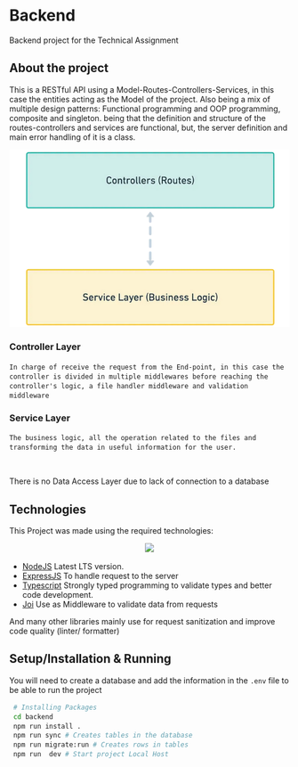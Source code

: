 # Backend

Backend project for the Technical Assignment

## About the project

This is a RESTful API using a Model-Routes-Controllers-Services, in this case the entities acting as the Model of the project. Also being a mix of multiple design patterns: Functional programming and OOP programming, composite and singleton. being that the definition and structure of the routes-controllers and services are functional, but, the server definition and main error handling of it is a class.

![Architecture](../static/arq.png)

### Controller Layer

`In charge of receive the request from the End-point, in this case the controller is divided in multiple middlewares before reaching the controller's logic, a file handler middleware and validation middleware`

### Service Layer

`The business logic, all the operation related to the files and transforming the data in useful information for the user.`

<br>

There is no Data Access Layer due to lack of connection to a database

## Technologies

This Project was made using the required technologies:

<p align="center">
  <a href="https://skillicons.dev">
    <img src="https://skillicons.dev/icons?i=nodejs,typescript,expressjs" />
  </a>
</p>

- [NodeJS](https://nodejs.org) Latest LTS version.
- [ExpressJS](https://expressjs.com/) To handle request to the server
- [Typescript](https://www.typescriptlang.org/) Strongly typed programming to validate types and better code development.
- [Joi](https://joi.dev/) Use as Middleware to validate data from requests

And many other libraries mainly use for request sanitization and improve code quality (linter/ formatter)

## Setup/Installation & Running

You will need to create a database and add the information in the `.env` file to be able to run the project

```bash
 # Installing Packages
 cd backend
 npm run install .
 npm run sync # Creates tables in the database
 npm run migrate:run # Creates rows in tables
 npm run  dev # Start project Local Host
```
